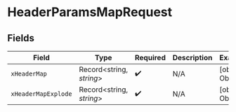 # HeaderParamsMapRequest


## Fields

| Field                    | Type                     | Required                 | Description              | Example                  |
| ------------------------ | ------------------------ | ------------------------ | ------------------------ | ------------------------ |
| `xHeaderMap`             | Record<string, *string*> | :heavy_check_mark:       | N/A                      | [object Object]          |
| `xHeaderMapExplode`      | Record<string, *string*> | :heavy_check_mark:       | N/A                      | [object Object]          |